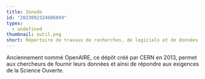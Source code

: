 ```yaml
---
title: Zenodo
id: "2023092324606049"
types:
  - undefined
thumbnail: outil.png
short: Répertoire de travaux de recherches, de logiciels et de données
---
```


Anciennement nommé OpenAIRE, ce dépôt créé par CERN en 2013, permet aux chercheurs de fournir leurs données et ainsi de répondre aux exigences de la Science Ouverte.